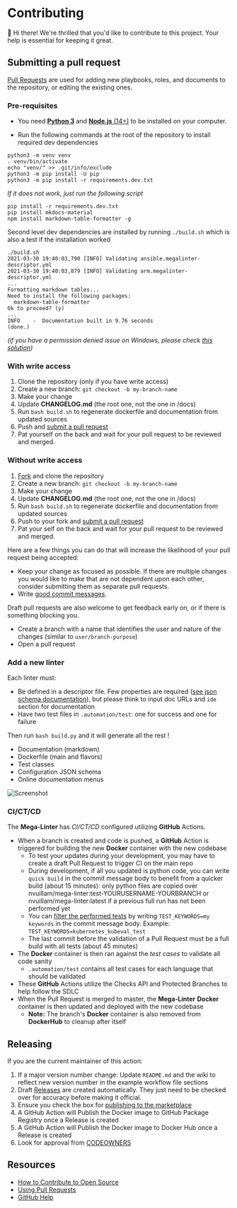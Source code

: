 # Contributing

:wave: Hi there!
We're thrilled that you'd like to contribute to this project. Your help is essential for keeping it great.

## Submitting a pull request

[Pull Requests][pulls] are used for adding new playbooks, roles, and documents to the repository, or editing the existing ones.

### Pre-requisites

- You need [**Python 3**](https://www.python.org/downloads/) and [**Node.js** (14+)](https://nodejs.org/en/download/) to be installed on your computer.

- Run the following commands at the root of the repository to install required dev dependencies
```shell
python3 -m venv venv
. venv/bin/activate
echo "venv/" >> .git/info/exclude
python3 -m pip install -U pip
python3 -m pip install -r requirements.dev.txt
```

_If it does not work, just run the following script_

```shell
pip install -r requirements.dev.txt
pip install mkdocs-material
npm install markdown-table-formatter -g
```

Second level dev dependencies are installed by running `./build.sh` which is also a test if the installation worked
```shell
./build.sh
2021-03-30 19:40:03,790 [INFO] Validating ansible.megalinter-descriptor.yml
2021-03-30 19:40:03,879 [INFO] Validating arm.megalinter-descriptor.yml
...
Formatting markdown tables...
Need to install the following packages:
  markdown-table-formatter
Ok to proceed? (y)
...
INFO    -  Documentation built in 9.76 seconds
(done.)
```

_(if you have a permission denied issue on Windows, please check [this solution](https://stackoverflow.com/a/57168165/7113625))_

### With write access

1. Clone the repository (only if you have write access)
2. Create a new branch: `git checkout -b my-branch-name`
3. Make your change
4. Update **CHANGELOG.md** (the root one, not the one in /docs)
5. Run `bash build.sh` to regenerate dockerfile and documentation from updated sources
6. Push and [submit a pull request][pr]
7. Pat yourself on the back and wait for your pull request to be reviewed and merged.

### Without write access

1. [Fork][fork] and clone the repository
2. Create a new branch: `git checkout -b my-branch-name`
3. Make your change
4. Update **CHANGELOG.md** (the root one, not the one in /docs)
5. Run `bash build.sh` to regenerate dockerfile and documentation from updated sources
6. Push to your fork and [submit a pull request][pr]
7. Pat your self on the back and wait for your pull request to be reviewed and merged.

Here are a few things you can do that will increase the likelihood of your pull request being accepted:

- Keep your change as focused as possible. If there are multiple changes you would like to make that are not dependent upon each other, consider submitting them as separate pull requests.
- Write [good commit messages](http://tbaggery.com/2008/04/19/a-note-about-git-commit-messages.html).

Draft pull requests are also welcome to get feedback early on, or if there is something blocking you.

- Create a branch with a name that identifies the user and nature of the changes (similar to `user/branch-purpose`)
- Open a pull request

### Add a new linter

Each linter must:

- Be defined in a descriptor file. Few properties are required ([see json schema documentation](https://nvuillam.github.io/mega-linter/json-schemas/descriptor.html)), but please think to input doc URLs and `ide` section for documentation
- Have two test files in `.automation/test`: one for success and one for failure

Then run `bash build.py` and it will generate all the rest !

- Documentation (markdown)
- Dockerfile (main and flavors)
- Test classes
- Configuration JSON schema
- Online documentation menus

![Screenshot](https://github.com/nvuillam/mega-linter/blob/master/docs/assets/images/ContributingAddLinter_1.jpg?raw=true>)


### CI/CT/CD

The **Mega-Linter** has _CI/CT/CD_ configured utilizing **GitHub** Actions.

- When a branch is created and code is pushed, a **GitHub** Action is triggered for building the new **Docker** container with the new codebase
  - To test your updates during your development, you may have to create a draft Pull Request to trigger CI on the main repo
  - During development, if all you updated is python code, you can write `quick build` in the commit message body to benefit from a quicker build (about 15 minutes): only python files are copied over nvuillam/mega-linter:test-YOURUSERNAME-YOURBRANCH or nvuillam/mega-linter:latest if a previous full run has not been performed yet
  - You can [filter the performed tests](https://docs.pytest.org/en/stable/usage.html#specifying-tests-selecting-tests) by writing `TEST_KEYWORDS=my keywords` in the commit message body. Example: `TEST_KEYWORDS=kubernetes_kubeval_test`
  - The last commit before the validation of a Pull Request must be a full build with all tests (about 45 minutes)
- The **Docker** container is then ran against the _test cases_ to validate all code sanity
  - `.automation/test` contains all test cases for each language that should be validated
- These **GitHub** Actions utilize the Checks API and Protected Branches to help follow the SDLC
- When the Pull Request is merged to master, the **Mega-Linter** **Docker** container is then updated and deployed with the new codebase
  - **Note:** The branch's **Docker** container is also removed from **DockerHub** to cleanup after itself

## Releasing

If you are the current maintainer of this action:

1. If a major version number change: Update `README.md` and the wiki to reflect new version number in the example workflow file sections
2. Draft [Releases](https://help.github.com/en/github/administering-a-repository/managing-releases-in-a-repository) are created automatically. They just need to be checked over for accuracy before making it official.
3. Ensure you check the box for [publishing to the marketplace](https://help.github.com/en/actions/creating-actions/publishing-actions-in-github-marketplace#publishing-an-action)
4. A GitHub Action will Publish the Docker image to GitHub Package Registry once a Release is created
5. A GitHub Action will Publish the Docker image to Docker Hub once a Release is created
6. Look for approval from [CODEOWNERS](https://help.github.com/en/github/creating-cloning-and-archiving-repositories/about-code-owners)

## Resources

- [How to Contribute to Open Source](https://opensource.guide/how-to-contribute/)
- [Using Pull Requests](https://help.github.com/articles/about-pull-requests/)
- [GitHub Help](https://help.github.com)

[pulls]: https://github.com/nvuillam/mega-linter/pulls
[pr]: https://github.com/nvuillam/mega-linter/compare
[fork]: https://github.com/nvuillam/mega-linter/fork
